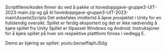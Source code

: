 Scriptfilene/koden finner du ved å pakke ut hovedoppgave-gruppe3-UIT-2023-main.zip og gå til hovedoppgave-gruppe3-UIT-2023-main\Assets\Scripts Det anbefales imidlertid å åpne prosjektet i Unity for en fullstendig oversikt. Spillet er ferdig eksportert og det er ikke nødvendig å kjøre spillet fra Unity Spillet er tilpasset Windows og Android. Instruksjoner for å kjøre spillet på hver sin respektive plattform finnes i vedlegg E.

Demo av kjøring av spillet: youtu.be/ueffaphJSdg
